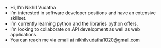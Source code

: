 - Hi, I’m Nikhil Vudatha
- I’m interested in software developer positions and have an extensive skillset.
- I’m currently learning python and the libraries python offers.
- I’m looking to collaborate on API development as well as web applications.
- You can reach me via email at nikhilvudatha1020@gmail.com


